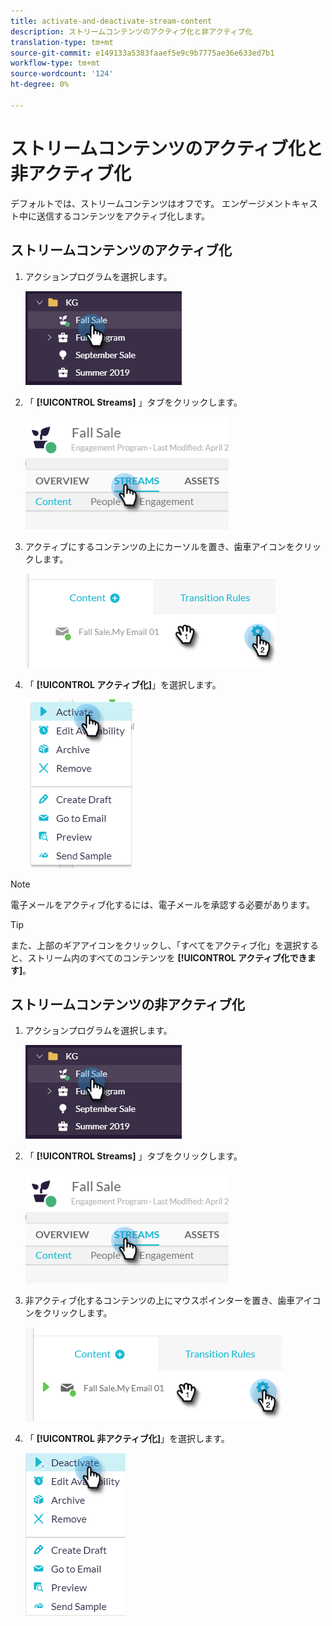 ```yaml
---
title: activate-and-deactivate-stream-content
description: ストリームコンテンツのアクティブ化と非アクティブ化
translation-type: tm+mt
source-git-commit: e149133a5383faaef5e9c9b7775ae36e633ed7b1
workflow-type: tm+mt
source-wordcount: '124'
ht-degree: 0%

---
```



# ストリームコンテンツのアクティブ化と非アクティブ化

デフォルトでは、ストリームコンテンツはオフです。 エンゲージメントキャスト中に送信するコンテンツをアクティブ化します。

## ストリームコンテンツのアクティブ化

1. アクションプログラムを選択します。

   ![イメージ1](/help/sky/assets/engagement-programs/activate-and-deactivate-stream-content/activate-and-deactivate-stream-content-1.png)

1. 「 **[!UICONTROL Streams]** 」タブをクリックします。

   ![イメージ2](/help/sky/assets/engagement-programs/activate-and-deactivate-stream-content/activate-and-deactivate-stream-content-2.png)

1. アクティブにするコンテンツの上にカーソルを置き、歯車アイコンをクリックします。

   ![イメージ3](/help/sky/assets/engagement-programs/activate-and-deactivate-stream-content/activate-and-deactivate-stream-content-3.png)

1. 「 **[!UICONTROL アクティブ化]**」を選択します。

   ![画像4](/help/sky/assets/engagement-programs/activate-and-deactivate-stream-content/activate-and-deactivate-stream-content-4.png)

>[!NOTE]
>
>電子メールをアクティブ化するには、電子メールを承認する必要があります。

>[!TIP]
>
>また、上部のギアアイコンをクリックし、「すべてをアクティブ化」を選択すると、ストリーム内のすべてのコンテンツを **[!UICONTROL アクティブ化できます]**。

## ストリームコンテンツの非アクティブ化

1. アクションプログラムを選択します。

   ![画像5](/help/sky/assets/engagement-programs/activate-and-deactivate-stream-content/activate-and-deactivate-stream-content-5.png)

1. 「 **[!UICONTROL Streams]** 」タブをクリックします。

   ![画像6](/help/sky/assets/engagement-programs/activate-and-deactivate-stream-content/activate-and-deactivate-stream-content-6.png)

1. 非アクティブ化するコンテンツの上にマウスポインターを置き、歯車アイコンをクリックします。

   ![画像7](/help/sky/assets/engagement-programs/activate-and-deactivate-stream-content/activate-and-deactivate-stream-content-7.png)

1. 「 **[!UICONTROL 非アクティブ化]**」を選択します。

   ![画像8](/help/sky/assets/engagement-programs/activate-and-deactivate-stream-content/activate-and-deactivate-stream-content-8.png)
